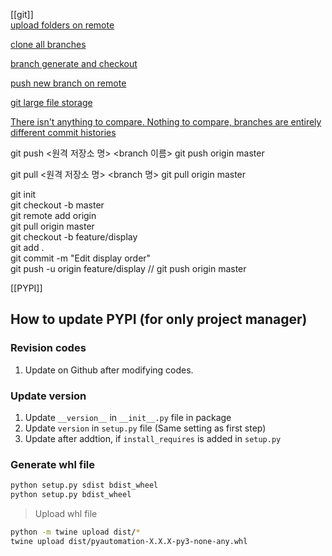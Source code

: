 
[[git]]  
[upload folders on remote](https://cocococo.tistory.com/entry/Git-Git%EC%97%90-%ED%8F%B4%EB%8D%94-%EC%97%85%EB%A1%9C%EB%93%9C-%EB%B0%A9%EB%B2%95)

[clone all branches](https://velog.io/@dataliteracy/%EB%AA%A8%EB%93%A0-git-%EB%B8%8C%EB%9E%9C%EC%B9%98-%ED%81%B4%EB%A1%A0%ED%95%B4%EC%98%A4%EA%B8%B0feat.-git-alias)

[branch generate and checkout](https://mylko72.gitbooks.io/git/content/branch/checkout.html)

[push new branch on remote](https://magoker.tistory.com/220)

[git large file storage](https://git-lfs.com/)

[There isn't anything to compare. Nothing to compare, branches are entirely different commit histories](https://stackoverflow.com/questions/23344320/there-isnt-anything-to-compare-nothing-to-compare-branches-are-entirely-diffe)

git push <원격 저장소 명> <branch 이름>
git push origin master

git pull <원격 저장소 명> <branch 명>
git pull origin master



git init  
git checkout -b master  
git remote add origin <git remote repo>  
git pull origin master  
git checkout -b feature/display  
git add .  
git commit -m "Edit display order"  
git push -u origin feature/display  // git push origin master


[[PYPI]]
## How to update PYPI (for only project manager)

### Revision codes
1. Update on Github after modifying codes.

### Update version

1. Update `__version__` in `__init__.py` file in package
2. Update `version` in `setup.py` file (Same setting as first step)
3. Update after addtion, if `install_requires` is added in `setup.py`

### Generate whl file
```bash
python setup.py sdist bdist_wheel
python setup.py bdist_wheel
```

> Upload whl file
```bash
python -m twine upload dist/*
twine upload dist/pyautomation-X.X.X-py3-none-any.whl
